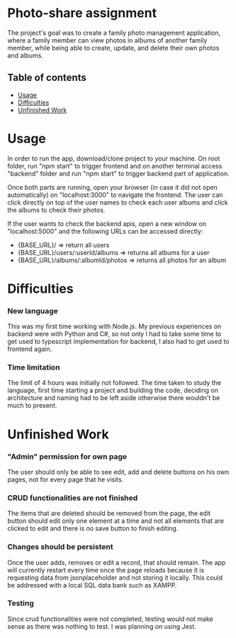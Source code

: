 # Photo-share assignment

The project's goal was to create a family photo management application, where a family member can view photos in albums of another family member, while being able to create, update, and delete their own photos and albums.

## Table of contents

- [Usage](#usage)
- [Difficulties](#dificulties)
- [Unfinished Work](#unfinished-work)

# Usage

In order to run the app, download/clone project to your machine. On root folder, run "npm start" to trigger frontend and on another terminal access "backend" folder and run "npm start" to trigger backend part of application.

Once both parts are running, open your browser (in case it did not open automatically) on "localhost:3000" to navigate the frontend. The user can click directly on top of the user names to check each user albums and click the albums to check their photos.

If the user wants to check the backend apis, open a new window on "localhost:5000" and the following URLs can be accessed directly:

- {BASE_URL}/ => return all users
- {BASE_URL}/users/:userId/albums => returns all albums for a user
- {BASE_URL}/albums/:albumId/photos => returns all photos for an album

# Difficulties

### New language

This was my first time working with Node.js. My previous experiences on backend were with Python and C#, so not only I had to take some time to get used to typescript implementation for backend, I also had to get used to frontend again.

### Time limitation

The limit of 4 hours was initially not followed. The time taken to study the language, first time starting a project and building the code, deciding on architecture and naming had to be left aside otherwise there wouldn't be much to present.

# Unfinished Work

### "Admin" permission for own page

The user should only be able to see edit, add and delete buttons on his own pages, not for every page that he visits.

### CRUD functionalities are not finished

The items that are deleted should be removed from the page, the edit button should edit only one element at a time and not all elements that are clicked to edit and there is no save button to finish editing.

### Changes should be persistent

Once the user adds, removes or edit a record, that should remain. The app will currently restart every time once the page reloads because it is requesting data from jsonplaceholder and not storing it locally. This could be addressed with a local SQL data bank such as XAMPP.

### Testing

Since crud functionalities were not completed, testing would not make sense as there was nothing to test. I was planning on using Jest.
